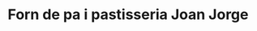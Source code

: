 ---
title: "Forn de pa i pastisseria Joan Jorge"
url: /premia-de-dalt/forn-de-pa-i-pastisseria-joan-jorge/
shop: supermercado
---